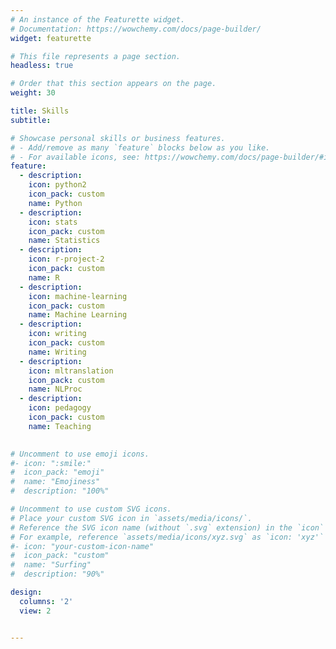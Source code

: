```yaml
---
# An instance of the Featurette widget.
# Documentation: https://wowchemy.com/docs/page-builder/
widget: featurette

# This file represents a page section.
headless: true

# Order that this section appears on the page.
weight: 30

title: Skills
subtitle:

# Showcase personal skills or business features.
# - Add/remove as many `feature` blocks below as you like.
# - For available icons, see: https://wowchemy.com/docs/page-builder/#icons
feature:
  - description:  
    icon: python2
    icon_pack: custom
    name: Python
  - description: 
    icon: stats
    icon_pack: custom
    name: Statistics
  - description: 
    icon: r-project-2
    icon_pack: custom
    name: R
  - description: 
    icon: machine-learning
    icon_pack: custom
    name: Machine Learning
  - description:
    icon: writing
    icon_pack: custom
    name: Writing
  - description:
    icon: mltranslation
    icon_pack: custom
    name: NLProc
  - description:
    icon: pedagogy
    icon_pack: custom
    name: Teaching
    

# Uncomment to use emoji icons.
#- icon: ":smile:"
#  icon_pack: "emoji"
#  name: "Emojiness"
#  description: "100%"

# Uncomment to use custom SVG icons.
# Place your custom SVG icon in `assets/media/icons/`.
# Reference the SVG icon name (without `.svg` extension) in the `icon` field.
# For example, reference `assets/media/icons/xyz.svg` as `icon: 'xyz'`
#- icon: "your-custom-icon-name"
#  icon_pack: "custom"
#  name: "Surfing"
#  description: "90%"

design:
  columns: '2'
  view: 2


---
```

